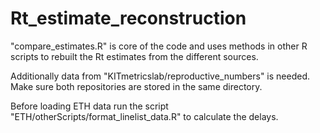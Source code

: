 # Rt_estimate_reconstruction

"compare_estimates.R" is core of the code and uses methods in other R scripts to rebuilt the Rt estimates from the different sources.

Additionally data from "KITmetricslab/reproductive_numbers" is needed.  Make sure both repositories are stored in the same directory.

Before loading ETH data run the script "ETH/otherScripts/format_linelist_data.R" to calculate the delays.
